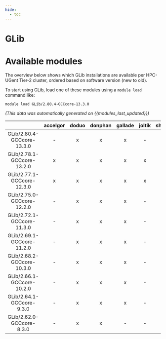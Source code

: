 ```yaml
---
hide:
  - toc
---
```


GLib
====

# Available modules


The overview below shows which GLib installations are available per HPC-UGent Tier-2 cluster, ordered based on software version (new to old).

To start using GLib, load one of these modules using a `module load` command like:

```shell
module load GLib/2.80.4-GCCcore-13.3.0
```

*(This data was automatically generated on {{modules_last_updated}})*  

| |accelgor|doduo|donphan|gallade|joltik|shinx|skitty|
| :---: | :---: | :---: | :---: | :---: | :---: | :---: | :---: |
|GLib/2.80.4-GCCcore-13.3.0|-|x|x|x|-|x|x|
|GLib/2.78.1-GCCcore-13.2.0|x|x|x|x|x|x|x|
|GLib/2.77.1-GCCcore-12.3.0|x|x|x|x|x|x|x|
|GLib/2.75.0-GCCcore-12.2.0|-|x|x|x|-|x|-|
|GLib/2.72.1-GCCcore-11.3.0|-|x|x|x|-|x|-|
|GLib/2.69.1-GCCcore-11.2.0|-|x|x|x|-|-|-|
|GLib/2.68.2-GCCcore-10.3.0|-|x|x|x|-|-|-|
|GLib/2.66.1-GCCcore-10.2.0|-|x|x|x|-|-|-|
|GLib/2.64.1-GCCcore-9.3.0|-|x|x|x|-|-|-|
|GLib/2.62.0-GCCcore-8.3.0|-|x|x|-|-|-|-|
